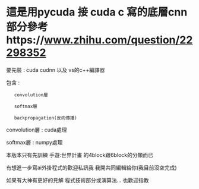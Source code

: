 # 這是用pycuda 接 cuda c 寫的底層cnn 部分參考https://www.zhihu.com/question/22298352

要先裝 : cuda cudnn 以及 vs的c++編譯器

包含 : 

       convolution層 

       softmax層 
     
       backpropagation(反向傳播)

convolution層 : cuda處理

softmax層 : numpy處理

本版本只有先訓練 手遊:世界計畫 的4block跟6block的分類而已 

有想進一步寫ai外掛程式的歡迎私訊我 我開共同編輯給你(我目前沒空完成)

如果有大神有更好的見解 程式技術部分或演算法... 也歡迎指教